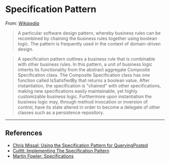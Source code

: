 # Specification Pattern

*From: [Wikipedia](https://en.wikipedia.org/wiki/Specification_pattern)*

> A particular software design pattern, whereby business rules can be recombined by chaining the business rules together using boolean logic. The pattern is frequently used in the context of domain-driven design.

> A specification pattern outlines a business rule that is combinable with other business rules. In this pattern, a unit of business logic inherits its functionality from the abstract aggregate Composite Specification class. The Composite Specification class has one function called IsSatisfiedBy that returns a boolean value. After instantiation, the specification is "chained" with other specifications, making new specifications easily maintainable, yet highly customizable business logic. Furthermore upon instantiation the business logic may, through method invocation or inversion of control, have its state altered in order to become a delegate of other classes such as a persistence repository.

---

## References

-   [Chris Missal: Using the Specification Pattern for QueryingPosted](https://lostechies.com/chrismissal/2009/09/11/using-the-specification-pattern-for-querying)
-   [Culttt: Implementing The Specification Pattern](http://culttt.com/2014/08/25/implementing-specification-pattern)
-   [Martin Fowler: Specifications](http://martinfowler.com/apsupp/spec.pdf)
